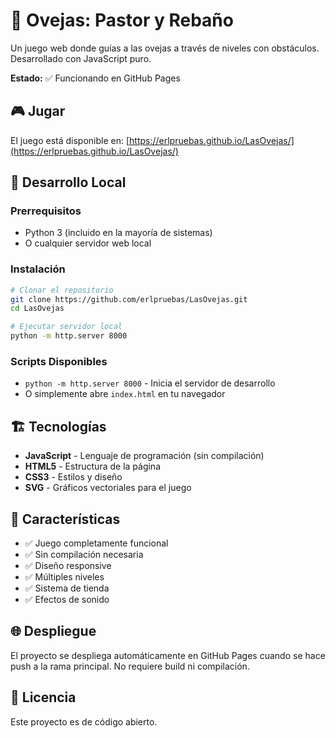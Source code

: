 # 🐑 Ovejas: Pastor y Rebaño

Un juego web donde guías a las ovejas a través de niveles con obstáculos. Desarrollado con JavaScript puro.

**Estado:** ✅ Funcionando en GitHub Pages

## 🎮 Jugar

El juego está disponible en: [https://erlpruebas.github.io/LasOvejas/](https://erlpruebas.github.io/LasOvejas/)

## 🚀 Desarrollo Local

### Prerrequisitos
- Python 3 (incluido en la mayoría de sistemas)
- O cualquier servidor web local

### Instalación
```bash
# Clonar el repositorio
git clone https://github.com/erlpruebas/LasOvejas.git
cd LasOvejas

# Ejecutar servidor local
python -m http.server 8000
```

### Scripts Disponibles
- `python -m http.server 8000` - Inicia el servidor de desarrollo
- O simplemente abre `index.html` en tu navegador

## 🏗️ Tecnologías

- **JavaScript** - Lenguaje de programación (sin compilación)
- **HTML5** - Estructura de la página
- **CSS3** - Estilos y diseño
- **SVG** - Gráficos vectoriales para el juego

## 📱 Características

- ✅ Juego completamente funcional
- ✅ Sin compilación necesaria
- ✅ Diseño responsive
- ✅ Múltiples niveles
- ✅ Sistema de tienda
- ✅ Efectos de sonido

## 🌐 Despliegue

El proyecto se despliega automáticamente en GitHub Pages cuando se hace push a la rama principal. No requiere build ni compilación.

## 📄 Licencia

Este proyecto es de código abierto.
